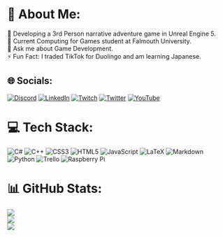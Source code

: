 # 💫 About Me:
🔭 Developing a 3rd Person narrative adventure game in Unreal Engine 5.<br>🌱 Current Computing for Games student at Falmouth University.<br>💬 Ask me about Game Development.<br>⚡ Fun Fact: I traded TikTok for Duolingo and am learning Japanese.


## 🌐 Socials:
[![Discord](https://img.shields.io/badge/Discord-%237289DA.svg?logo=discord&logoColor=white)](https://discord.gg/kUhrWKshu8) [![LinkedIn](https://img.shields.io/badge/LinkedIn-%230077B5.svg?logo=linkedin&logoColor=white)](https://linkedin.com/in/cdgamedev) [![Twitch](https://img.shields.io/badge/Twitch-%239146FF.svg?logo=Twitch&logoColor=white)](https://twitch.tv/cdgamedev) [![Twitter](https://img.shields.io/badge/Twitter-%231DA1F2.svg?logo=Twitter&logoColor=white)](https://twitter.com/cdgamedev) [![YouTube](https://img.shields.io/badge/YouTube-%23FF0000.svg?logo=YouTube&logoColor=white)](https://youtube.com/@cdgamedev) 

# 💻 Tech Stack:
![C#](https://img.shields.io/badge/c%23-%23239120.svg?style=for-the-badge&logo=c-sharp&logoColor=white) ![C++](https://img.shields.io/badge/c++-%2300599C.svg?style=for-the-badge&logo=c%2B%2B&logoColor=white) ![CSS3](https://img.shields.io/badge/css3-%231572B6.svg?style=for-the-badge&logo=css3&logoColor=white) ![HTML5](https://img.shields.io/badge/html5-%23E34F26.svg?style=for-the-badge&logo=html5&logoColor=white) ![JavaScript](https://img.shields.io/badge/javascript-%23323330.svg?style=for-the-badge&logo=javascript&logoColor=%23F7DF1E) ![LaTeX](https://img.shields.io/badge/latex-%23008080.svg?style=for-the-badge&logo=latex&logoColor=white) ![Markdown](https://img.shields.io/badge/markdown-%23000000.svg?style=for-the-badge&logo=markdown&logoColor=white) ![Python](https://img.shields.io/badge/python-3670A0?style=for-the-badge&logo=python&logoColor=ffdd54) ![Trello](https://img.shields.io/badge/Trello-%23026AA7.svg?style=for-the-badge&logo=Trello&logoColor=white) ![Raspberry Pi](https://img.shields.io/badge/-RaspberryPi-C51A4A?style=for-the-badge&logo=Raspberry-Pi)
# 📊 GitHub Stats:
![](https://github-readme-stats.vercel.app/api?username=cdgamedev&theme=dark&hide_border=false&include_all_commits=true&count_private=true)<br/>
![](https://github-readme-streak-stats.herokuapp.com/?user=cdgamedev&theme=dark&hide_border=false)<br/>
![](https://github-readme-stats.vercel.app/api/top-langs/?username=cdgamedev&theme=dark&hide_border=false&include_all_commits=true&count_private=true&layout=compact)

<!-- Proudly created with GPRM ( https://gprm.itsvg.in ) -->
